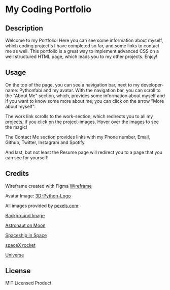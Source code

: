 # My Coding Portfolio

## Description
Welcome to my Portfolio! Here you can see some information about myself, which coding project's I have completed so far, and some links to contact me as well.
This portfolio is a great way to implement advanced CSS on a well structured HTML page, which leads you to my other projects.
Enjoy!


## Usage
On the top of the page, you can see a navigation bar, next to my developer-name: Pythonfabi and my avatar. With the navigation bar, you can scroll to the "About Me" section, which, provides some information about myself and if you want to know some more about me, you can click on the arrow "More about myself".

The work link scrolls to the work-section, which redirects you to all my projects, if you click on the project-images. Hover over the images to see the magic!

The Contact Me section provides links with my Phone number, Email, Github, Twitter, Instagram and Spotify.

And last, but not least the Resume page will redirect you to a page that you can see for yourself!

## Credits
Wireframe created with Figma [Wireframe](https://www.figma.com/file/8nFKLrlJXIOiZMW0oSNys1/Portfolio?type=design&node-id=0-1&t=OPQp0iw4KMlsRhOZ-0)

Avatar Image: [3D-Python-Logo](https://www.google.com/url?sa=i&url=https%3A%2F%2Fdribbble.com%2Fshots%2F4307976-Python-Logo-Abstract&psig=AOvVaw1I2fpKR-XfUIxaeZnUzIuc&ust=1683081772319000&source=images&cd=vfe&ved=0CBEQjRxqFwoTCOCv-KnO1f4CFQAAAAAdAAAAABAE)

All images provided by [pexels.com](https://www.pexels.com/): 

[Background Image](https://www.pexels.com/photo/photo-of-deep-sky-object-816608/)

[Astronaut on Moon](https://www.pexels.com/photo/space-research-science-astronaut-41162/)

[Spaceship in Space](https://www.pexels.com/photo/flight-sky-earth-space-2159/)
 
[spaceX rocket](https://www.pexels.com/photo/rocket-installed-on-launch-tower-and-ready-for-liftoff-586088/)

[Universe](https://www.pexels.com/photo/gray-and-black-galaxy-wallpaper-2150/)


## License

MIT Licensed Product

